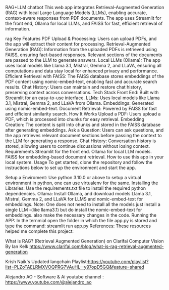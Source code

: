 RAG+LLM chatbot
This web app integrates Retrieval-Augmented Generation (RAG) with local Large Language Models (LLMs), enabling accurate, context-aware responses from PDF documents. The app uses Streamlit for the front end, Ollama for local LLMs, and FAISS for fast, efficient retrieval of information.

rag
Key Features
PDF Upload & Processing: Users can upload PDFs, and the app will extract their content for processing.
Retrieval-Augmented Generation (RAG): Information from the uploaded PDFs is retrieved using FAISS, ensuring fact-based responses. Relevant sections of the documents are passed to the LLM to generate answers.
Local LLMs (Ollama): The app uses local models like Llama 3.1, Mistral, Gemma 2, and LLaVA, ensuring all computations and data stay local for enhanced privacy and performance.
Efficient Retrieval with FAISS: The FAISS database stores embeddings of the PDF content using nomic-embed-text, enabling fast and accurate search results.
Chat History: Users can maintain and restore chat history, preserving context across conversations.
Tech Stack
Front End: Built with Streamlit for an easy-to-use interface.
LLMs: Uses local models like Llama 3.1, Mistral, Gemma 2, and LLaVA from Ollama.
Embeddings: Generated using nomic-embed-text.
Document Retrieval: Powered by FAISS for fast and efficient similarity search.
How It Works
Upload a PDF: Users upload a PDF, which is processed into chunks for easy retrieval.
Embedding Creation: The content is split into chunks and stored in the FAISS database after generating embeddings.
Ask a Question: Users can ask questions, and the app retrieves relevant document sections before passing the context to the LLM for generating a response.
Chat History: Conversation history is stored, allowing users to continue discussions without losing context.
Requirements
Streamlit for the front end.
Ollama for local LLM models.
FAISS for embedding-based document retrieval.
How to use this app in your local system.
Usage
To get started, clone the repository and follow the instructions below to set up the environment and start the app.

Setup a Enviroment: Use python 3.10.0 or above to setup a virtual environment in python, one can use virtualenv for the same.
Installing the Libraries: Use the requirements.txt file to install the required python dependencies.
Ollama: Install Ollama, and download models Llama 3.1, Mistral, Gemma 2, and LLaVA for LLMS and nomic-embed-text for embeddings. Note: One does not need to install all the models just install a single LLM -(like llama3.1) but do install the nomic-embed-text for embeddings. also make the necessary changes in the code.
Running the APP: In the ternmial open the folder in which the file app.py is stored and type the command: streamlit run app.py
References:
These resources helped me complete this project:

What is RAG? (Retrieval Augmented Generation) on Clarifai Computer Vision By Ian Kelk https://www.clarifai.com/blog/what-is-rag-retrieval-augmented-generation

Krish Naik's Updated langchain Playlist:https://youtube.com/playlist?list=PLZoTAELRMXVOQPRG7VAuHL--y97opD5GQ&feature=shared

Alejandro AO - Software & Ai youtube channel : https://www.youtube.com/@alejandro_ao
